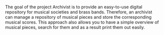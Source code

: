 The goal of the project Archivist is to provide an easy-to-use digital repository for musical societies and brass bands.
Therefore, an archivist can manage a repository of musical pieces and store the corresponding musical scores.
This approach also allows you to have a simple overview of musical pieces, search for them and as a result print them out easily.